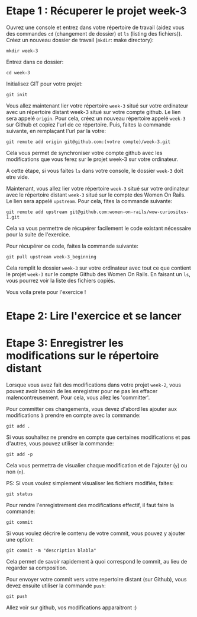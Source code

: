 # Etape 1 : Récuperer le projet week-3

Ouvrez une console et entrez dans votre répertoire de travail (aidez vous des commandes ````cd```` (changement de dossier) et ````ls```` (listing des fichiers)).
Créez un nouveau dossier de travail (````mkdir````: make directory):
``` Console
mkdir week-3
````

Entrez dans ce dossier:
``` Console
cd week-3
````

Initialisez GIT pour votre projet:
``` Console
git init
````
Vous allez maintenant lier votre répertoire ````week-3```` situé sur votre ordinateur avec un répertoire distant week-3 situé sur votre compte github. Le lien sera appelé ````origin````.
Pour cela, créez un nouveau répertoire appelé ````week-3```` sur Github et copiez l'url de ce répertoire.
Puis, faites la commande suivante, en remplaçant l'url par la votre:
``` Console
git remote add origin git@github.com:(votre compte)/week-3.git
````
Cela vous permet de synchroniser votre compte github avec les modifications que vous ferez sur le projet week-3 sur votre ordinateur.

A cette étape, si vous faites ````ls```` dans votre console, le dossier ````week-3```` doit etre vide.

Maintenant, vous allez lier votre répertoire ````week-3```` situé sur votre ordinateur avec le répertoire distant ````week-3```` situé sur le compte des Women On Rails. Le lien sera appelé ````upstream````. 
Pour cela, fites la commande suivante:
``` Console
git remote add upstream git@github.com:women-on-rails/wow-curiosites-1.git
````
Cela va vous permettre de récupérer facilement le code existant nécessaire pour la suite de l'exercice. 

Pour récupérer ce code, faites la commande suivante:
``` Console
git pull upstream week-3_beginning
````

Cela remplit le dossier ````week-3```` sur votre ordinateur avec tout ce que contient le projet ````week-3```` sur le compte Github des Women On Rails. 
En faisant un ````ls````, vous pourrez voir la liste des fichiers copiés. 

Vous voila prete pour l'exercice !

# Etape 2: Lire l'exercice et se lancer

# Etape 3: Enregistrer les modifications sur le répertoire distant

Lorsque vous avez fait des modifications dans votre projet ````week-2````, vous pouvez avoir besoin de les enregistrer pour ne pas les effacer malencontreusement. Pour cela, vous allez les 'committer'. 

Pour committer ces changements, vous devez d'abord les ajouter aux modifications à prendre en compte avec la commande:
``` Console
git add .
````

Si vous souhaitez ne prendre en compte que certaines modifications et pas d'autres, vous pouvez utiliser la commande:
``` Console
git add -p 
````
Cela vous permettra de visualier chaque modification et de l'ajouter (````y````) ou non (````n````). 

PS: Si vous voulez simplement visualiser les fichiers modifiés, faites:
``` Console
git status
````

Pour rendre l'enregistrement des modifications effectif, il faut faire la commande:
``` Console
git commit 
````

Si vous voulez décrire le contenu de votre commit, vous pouvez y ajouter une option:
``` Console
git commit -m "description blabla"
````
Cela permet de savoir rapidement à quoi correspond le commit, au lieu de regarder sa composition. 

Pour envoyer votre commit vers votre repertoire distant (sur Github), vous devez ensuite utiliser la commande ````push````:
```Console
git push 
````

Allez voir sur github, vos modifications apparaitront :)
